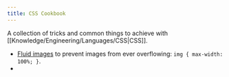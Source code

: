 ```yaml
---
title: CSS Cookbook
---
```


A collection of tricks and common things to achieve with [[Knowledge/Engineering/Languages/CSS|CSS]].

- [Fluid images](https://unstoppablerobotninja.com/entry/fluid-images/) to prevent images from ever overflowing: `img { max-width: 100%; }`. 
- 
